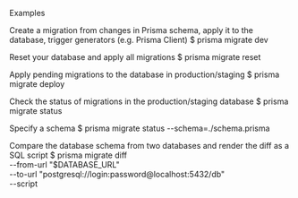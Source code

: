 Examples

Create a migration from changes in Prisma schema, apply it to the database, trigger generators (e.g. Prisma Client)
$ prisma migrate dev

Reset your database and apply all migrations
$ prisma migrate reset

Apply pending migrations to the database in production/staging
$ prisma migrate deploy

Check the status of migrations in the production/staging database
$ prisma migrate status

Specify a schema
$ prisma migrate status --schema=./schema.prisma

Compare the database schema from two databases and render the diff as a SQL script
$ prisma migrate diff \
 --from-url "$DATABASE_URL" \
 --to-url "postgresql://login:password@localhost:5432/db" \
 --script
